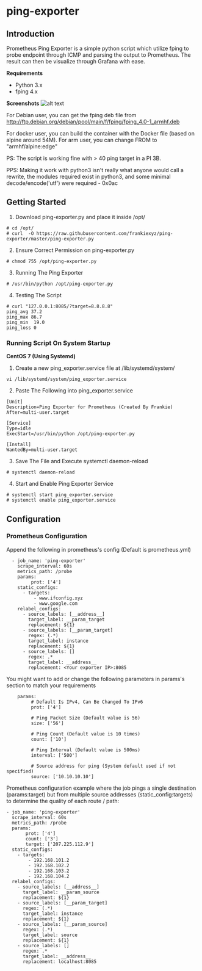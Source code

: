 # ping-exporter

## Introduction

Prometheus Ping Exporter is a simple python script which utilize fping to probe endpoint through ICMP and parsing the output to Prometheus. The result can then be visualize through Grafana with ease.

**Requirements**
- Python 3.x
- fping 4.x

**Screenshots**
![alt text](https://raw.githubusercontent.com/frankiexyz/ping-exporter/master/ping.png)

For Debian user, you can get the fping deb file from http://ftp.debian.org/debian/pool/main/f/fping/fping_4.0-1_armhf.deb

For docker user, you can build the container with the Docker file (based on alpine around 54M). For arm user, you can change FROM to "armhf/alpine:edge"

PS: The script is working fine with > 40 ping target in a PI 3B.

PPS: Making it work with python3 isn't really what anyone would call a rewrite, the modules required exist in python3, and some minimal decode/encode('utf') were required - 0x0ac

## Getting Started

1. Download ping-exporter.py and place it inside /opt/
```
# cd /opt/
# curl  -O https://raw.githubusercontent.com/frankiexyz/ping-exporter/master/ping-exporter.py
```

2. Ensure Correct Permission on ping-exporter.py
```
# chmod 755 /opt/ping-exporter.py
```

3. Running The Ping Exporter
```
# /usr/bin/python /opt/ping-exporter.py
```

4. Testing The Script
```
# curl "127.0.0.1:8085/?target=8.8.8.8"
ping_avg 37.2
ping_max 86.7
ping_min  19.0
ping_loss 0
```

### Running Script On System Startup

**CentOS 7 (Using Systemd)**

1. Create a new ping_exporter.service file at /lib/systemd/system/
```
vi /lib/systemd/system/ping_exporter.service
```

2. Paste The Following into ping_exporter.service

```
[Unit]
Description=Ping Exporter for Prometheus (Created By Frankie)
After=multi-user.target

[Service]
Type=idle
ExecStart=/usr/bin/python /opt/ping-exporter.py

[Install]
WantedBy=multi-user.target
```

3. Save The File and Execute systemctl daemon-reload
```
# systemctl daemon-reload
```

4. Start and Enable Ping Exporter Service
```
# systemctl start ping_exporter.service
# systemctl enable ping_exporter.service
```

## Configuration

### Prometheus Configuration

Append the following in prometheus's config (Default is prometheus.yml)

```
  - job_name: 'ping-exporter'
    scrape_interval: 60s
    metrics_path: /probe
    params:
         prot: ['4']
    static_configs:
      - targets:
          - www.ifconfig.xyz
          - www.google.com
    relabel_configs:
      - source_labels: [__address__]
        target_label: __param_target
        replacement: ${1}
      - source_labels: [__param_target]
        regex: (.*)
        target_label: instance
        replacement: ${1}
      - source_labels: []
        regex: .*
        target_label: __address__
        replacement: <Your exporter IP>:8085
```

You might want to add or change the following parameters in params's section to match your requirements

```
    params:
         # Default Is IPv4, Can Be Changed To IPv6
         prot: ['4']

         # Ping Packet Size (Default value is 56)
         size: ['56']

         # Ping Count (Default value is 10 times)
         count: ['10']

         # Ping Interval (Default value is 500ms)
         interval: ['500']

         # Source address for ping (System default used if not specified)
         source: ['10.10.10.10']
```

Prometheus configuration example where the job pings a single destination (params:target) but from multiple source addresses (static_config:targets) to determine the quality of each route / path:

```
- job_name: 'ping-exporter'
  scrape_interval: 60s
  metrics_path: /probe
  params:
       prot: ['4']
       count: ['3']
       target: ['207.225.112.9']
  static_configs:
    - targets:
        - 192.168.101.2
        - 192.168.102.2
        - 192.168.103.2
        - 192.168.104.2
  relabel_configs:
    - source_labels: [__address__]
      target_label: __param_source
      replacement: ${1}
    - source_labels: [__param_target]
      regex: (.*)
      target_label: instance
      replacement: ${1}
    - source_labels: [__param_source]
      regex: (.*)
      target_label: source
      replacement: ${1}
    - source_labels: []
      regex: .*
      target_label: __address__
      replacement: localhost:8085
```

